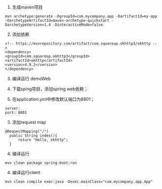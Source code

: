 1. 生成maven项目
```
mvn archetype:generate -DgroupId=com.mycompany.app -DartifactId=my-app -DarchetypeArtifactId=maven-archetype-quickstart -DarchetypeVersion=1.4 -DinteractiveMode=false
```

2. 添加依赖

```
<!-- https://mvnrepository.com/artifact/com.squareup.okhttp3/okhttp -->
<dependency>
<groupId>com.squareup.okhttp3</groupId>
<artifactId>okhttp</artifactId>
<version>4.9.2</version>
</dependency>
```

3. 编译运行 demoWeb

  1. 下载sping项目，添加spring web依赖；
  2. 在application.yml中修改默认端口为8801；
  ```
  server:
  port: 8801

  ```
  3. 添加request map
  ```
  @RequestMapping("/")
	public String index(){
		return "Hello, okhttp";
	}
  ```
  4. 编译运行
  ```
  mvn clean package spring-boot:run
  ```

4. 编译运行client

```
mvn clean compile exec:java -Dexec.mainClass="com.mycompany.app.App"
```

